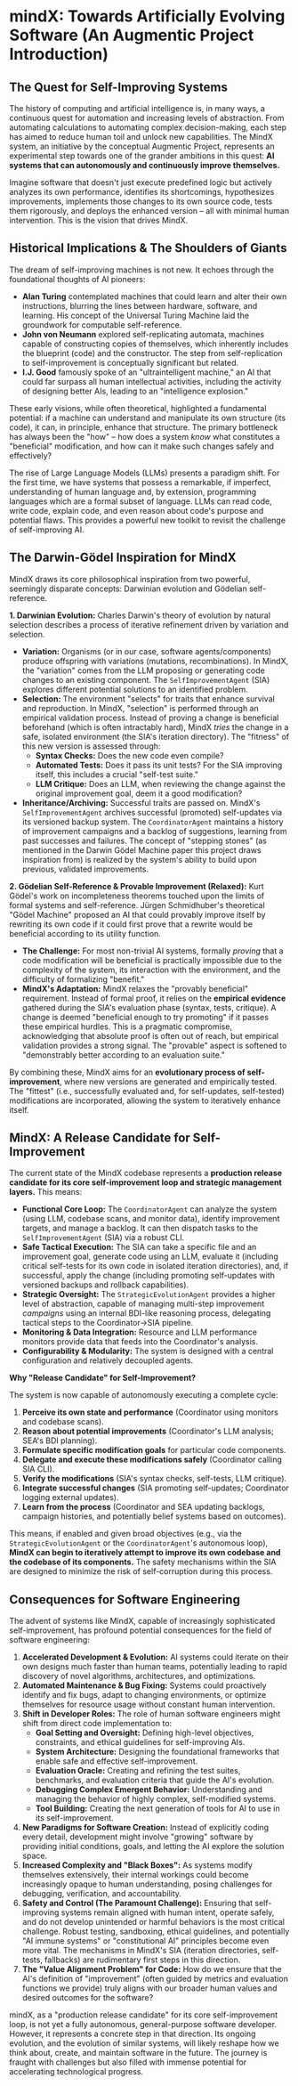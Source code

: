 # mindX: Towards Artificially Evolving Software (An Augmentic Project Introduction)

## The Quest for Self-Improving Systems

The history of computing and artificial intelligence is, in many ways, a continuous quest for automation and increasing levels of abstraction. From automating calculations to automating complex decision-making, each step has aimed to reduce human toil and unlock new capabilities. The MindX system, an initiative by the conceptual Augmentic Project, represents an experimental step towards one of the grander ambitions in this quest: **AI systems that can autonomously and continuously improve themselves.**

Imagine software that doesn't just execute predefined logic but actively analyzes its own performance, identifies its shortcomings, hypothesizes improvements, implements those changes to its own source code, tests them rigorously, and deploys the enhanced version – all with minimal human intervention. This is the vision that drives MindX.

## Historical Implications & The Shoulders of Giants

The dream of self-improving machines is not new. It echoes through the foundational thoughts of AI pioneers:

*   **Alan Turing** contemplated machines that could learn and alter their own instructions, blurring the lines between hardware, software, and learning. His concept of the Universal Turing Machine laid the groundwork for computable self-reference.
*   **John von Neumann** explored self-replicating automata, machines capable of constructing copies of themselves, which inherently includes the blueprint (code) and the constructor. The step from self-replication to self-improvement is conceptually significant but related.
*   **I.J. Good** famously spoke of an "ultraintelligent machine," an AI that could far surpass all human intellectual activities, including the activity of designing better AIs, leading to an "intelligence explosion."

These early visions, while often theoretical, highlighted a fundamental potential: if a machine can understand and manipulate its own structure (its code), it can, in principle, enhance that structure. The primary bottleneck has always been the "how" – how does a system *know* what constitutes a "beneficial" modification, and how can it make such changes safely and effectively?

The rise of Large Language Models (LLMs) presents a paradigm shift. For the first time, we have systems that possess a remarkable, if imperfect, understanding of human language and, by extension, programming languages which are a formal subset of language. LLMs can read code, write code, explain code, and even reason about code's purpose and potential flaws. This provides a powerful new toolkit to revisit the challenge of self-improving AI.

## The Darwin-Gödel Inspiration for MindX

MindX draws its core philosophical inspiration from two powerful, seemingly disparate concepts: Darwinian evolution and Gödelian self-reference.

**1. Darwinian Evolution:**
   Charles Darwin's theory of evolution by natural selection describes a process of iterative refinement driven by variation and selection.
   -   **Variation:** Organisms (or in our case, software agents/components) produce offspring with variations (mutations, recombinations). In MindX, the "variation" comes from the LLM proposing or generating code changes to an existing component. The `SelfImprovementAgent` (SIA) explores different potential solutions to an identified problem.
   -   **Selection:** The environment "selects" for traits that enhance survival and reproduction. In MindX, "selection" is performed through an empirical validation process. Instead of proving a change is beneficial beforehand (which is often intractably hard), MindX *tries* the change in a safe, isolated environment (the SIA's iteration directory). The "fitness" of this new version is assessed through:
        *   **Syntax Checks:** Does the new code even compile?
        *   **Automated Tests:** Does it pass its unit tests? For the SIA improving itself, this includes a crucial "self-test suite."
        *   **LLM Critique:** Does an LLM, when reviewing the change against the original improvement goal, deem it a good modification?
   -   **Inheritance/Archiving:** Successful traits are passed on. MindX's `SelfImprovementAgent` archives successful (promoted) self-updates via its versioned backup system. The `CoordinatorAgent` maintains a history of improvement campaigns and a backlog of suggestions, learning from past successes and failures. The concept of "stepping stones" (as mentioned in the Darwin Gödel Machine paper this project draws inspiration from) is realized by the system's ability to build upon previous, validated improvements.

**2. Gödelian Self-Reference & Provable Improvement (Relaxed):**
   Kurt Gödel's work on incompleteness theorems touched upon the limits of formal systems and self-reference. Jürgen Schmidhuber's theoretical "Gödel Machine" proposed an AI that could provably improve itself by rewriting its own code if it could first prove that a rewrite would be beneficial according to its utility function.
   -   **The Challenge:** For most non-trivial AI systems, formally *proving* that a code modification will be beneficial is practically impossible due to the complexity of the system, its interaction with the environment, and the difficulty of formalizing "benefit."
   -   **MindX's Adaptation:** MindX relaxes the "provably beneficial" requirement. Instead of formal proof, it relies on the **empirical evidence** gathered during the SIA's evaluation phase (syntax, tests, critique). A change is deemed "beneficial enough to try promoting" if it passes these empirical hurdles. This is a pragmatic compromise, acknowledging that absolute proof is often out of reach, but empirical validation provides a strong signal. The "provable" aspect is softened to "demonstrably better according to an evaluation suite."

By combining these, MindX aims for an **evolutionary process of self-improvement**, where new versions are generated and empirically tested. The "fittest" (i.e., successfully evaluated and, for self-updates, self-tested) modifications are incorporated, allowing the system to iteratively enhance itself.

## MindX: A Release Candidate for Self-Improvement

The current state of the MindX codebase represents a **production release candidate for its core self-improvement loop and strategic management layers.** This means:

-   **Functional Core Loop:** The `CoordinatorAgent` can analyze the system (using LLM, codebase scans, and monitor data), identify improvement targets, and manage a backlog. It can then dispatch tasks to the `SelfImprovementAgent` (SIA) via a robust CLI.
-   **Safe Tactical Execution:** The SIA can take a specific file and an improvement goal, generate code using an LLM, evaluate it (including critical self-tests for its own code in isolated iteration directories), and, if successful, apply the change (including promoting self-updates with versioned backups and rollback capabilities).
-   **Strategic Oversight:** The `StrategicEvolutionAgent` provides a higher level of abstraction, capable of managing multi-step improvement *campaigns* using an internal BDI-like reasoning process, delegating tactical steps to the Coordinator->SIA pipeline.
-   **Monitoring & Data Integration:** Resource and LLM performance monitors provide data that feeds into the Coordinator's analysis.
-   **Configurability & Modularity:** The system is designed with a central configuration and relatively decoupled agents.

**Why "Release Candidate" for Self-Improvement?**

The system is now capable of autonomously executing a complete cycle:
1.  **Perceive its own state and performance** (Coordinator using monitors and codebase scans).
2.  **Reason about potential improvements** (Coordinator's LLM analysis; SEA's BDI planning).
3.  **Formulate specific modification goals** for particular code components.
4.  **Delegate and execute these modifications safely** (Coordinator calling SIA CLI).
5.  **Verify the modifications** (SIA's syntax checks, self-tests, LLM critique).
6.  **Integrate successful changes** (SIA promoting self-updates; Coordinator logging external updates).
7.  **Learn from the process** (Coordinator and SEA updating backlogs, campaign histories, and potentially belief systems based on outcomes).

This means, if enabled and given broad objectives (e.g., via the `StrategicEvolutionAgent` or the `CoordinatorAgent`'s autonomous loop), **MindX can begin to iteratively attempt to improve its own codebase and the codebase of its components.** The safety mechanisms within the SIA are designed to minimize the risk of self-corruption during this process.

## Consequences for Software Engineering

The advent of systems like MindX, capable of increasingly sophisticated self-improvement, has profound potential consequences for the field of software engineering:

1.  **Accelerated Development & Evolution:** AI systems could iterate on their own designs much faster than human teams, potentially leading to rapid discovery of novel algorithms, architectures, and optimizations.
2.  **Automated Maintenance & Bug Fixing:** Systems could proactively identify and fix bugs, adapt to changing environments, or optimize themselves for resource usage without constant human intervention.
3.  **Shift in Developer Roles:** The role of human software engineers might shift from direct code implementation to:
    *   **Goal Setting and Oversight:** Defining high-level objectives, constraints, and ethical guidelines for self-improving AIs.
    *   **System Architecture:** Designing the foundational frameworks that enable safe and effective self-improvement.
    *   **Evaluation Oracle:** Creating and refining the test suites, benchmarks, and evaluation criteria that guide the AI's evolution.
    *   **Debugging Complex Emergent Behavior:** Understanding and managing the behavior of highly complex, self-modified systems.
    *   **Tool Building:** Creating the next generation of tools for AI to use in its self-improvement.
4.  **New Paradigms for Software Creation:** Instead of explicitly coding every detail, development might involve "growing" software by providing initial conditions, goals, and letting the AI explore the solution space.
5.  **Increased Complexity and "Black Boxes":** As systems modify themselves extensively, their internal workings could become increasingly opaque to human understanding, posing challenges for debugging, verification, and accountability.
6.  **Safety and Control (The Paramount Challenge):** Ensuring that self-improving systems remain aligned with human intent, operate safely, and do not develop unintended or harmful behaviors is the most critical challenge. Robust testing, sandboxing, ethical guidelines, and potentially "AI immune systems" or "constitutional AI" principles become even more vital. The mechanisms in MindX's SIA (iteration directories, self-tests, fallbacks) are rudimentary first steps in this direction.
7.  **The "Value Alignment Problem" for Code:** How do we ensure that the AI's definition of "improvement" (often guided by metrics and evaluation functions we provide) truly aligns with our broader human values and desired outcomes for the software?

mindX, as a "production release candidate" for its core self-improvement loop, is not yet a fully autonomous, general-purpose software developer. However, it represents a concrete step in that direction. Its ongoing evolution, and the evolution of similar systems, will likely reshape how we think about, create, and maintain software in the future. The journey is fraught with challenges but also filled with immense potential for accelerating technological progress.
